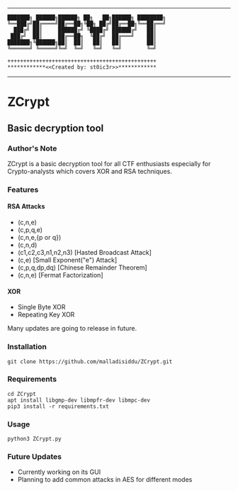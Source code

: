 
-----------------------------------------------------------------

	███████╗ ██████╗██████╗ ██╗   ██╗██████╗ ████████╗
	╚══███╔╝██╔════╝██╔══██╗╚██╗ ██╔╝██╔══██╗╚══██╔══╝
	  ███╔╝ ██║     ██████╔╝ ╚████╔╝ ██████╔╝   ██║
	 ███╔╝  ██║     ██╔══██╗  ╚██╔╝  ██╔═══╝    ██║
	███████╗╚██████╗██║  ██║   ██║   ██║        ██║
	╚══════╝ ╚═════╝╚═╝  ╚═╝   ╚═╝   ╚═╝        ╚═╝

	+++++++++++++++++++++++++++++++++++++++++++++++
	************<<Created by: st0ic3r>>************
----------------------------------------------------------------

# ZCrypt
## Basic decryption tool

### Author's Note
ZCrypt is a basic decryption tool for all CTF enthusiasts especially for Crypto-analysts which covers XOR and RSA techniques. 
### Features
  #### RSA Attacks
  * (c,n,e)
  * (c,p,q,e)
  * (c,n,e,{p or q})
  * (c,n,d)
  * (c1,c2,c3,n1,n2,n3)   [Hasted Broadcast Attack]
  * (c,e)                 [Small Exponent("e") Attack]
  * (c,p,q,dp,dq)         [Chinese Remainder Theorem]
  * (c,n,e)               [Fermat Factorization]
  
  #### XOR
  * Single Byte XOR
  * Repeating Key XOR

Many updates are going to release in future.

### Installation
```
git clone https://github.com/malladisiddu/ZCrypt.git
```
### Requirements
```
cd ZCrypt
apt install libgmp-dev libmpfr-dev libmpc-dev
pip3 install -r requirements.txt 
```
### Usage
```
python3 ZCrypt.py
``` 

### Future Updates
* Currently working on its GUI
* Planning to add common attacks in AES for different modes
